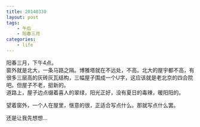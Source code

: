```yaml
---
title: 20140330
layout: post
tags:
    - 午后
    - 阳春三月
categories:
    - life
---
```


阳春三月，下午4点。    
窗外就是北大，一条马路之隔。博雅塔就在不远处，不高。北大的屋宇都不高，有很多三层高的灰砖灰瓦结构，三幅屋子围成一个U字，这应该就是老北京的四合院吧。但屋子不老，挺新的。    
道路上，屋子边点缀着喜人的翠绿，阳光正好，没有夏日的毒辣，暖阳阳的。

望着窗外，一个人在屋里，惬意的很，正适合写点什么。那就写点什么罢。

还是让我先想想...